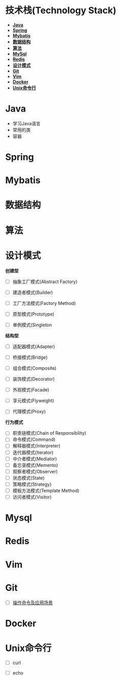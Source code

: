 #  技术栈(Technology Stack)


- **[Java](#Java)**
- **[Spring](#Spring)**
- **[Mybatis](#Mybatis)**
- **[数据结构](#数据结构)**
- **[算法](#算法)**
- **[MySql](#Mysql)**
- **[Redis](#Redis)**
- **[设计模式](#设计模式)**
- **[Git](#Git)**
- **[Vim](#Vim)**
- **[Docker](#Docker)**
- **[Unix命令行](#Unix命令行)**

# Java

- 学习Java语言
- 常用的类
- 容器



# Spring




# Mybatis



# 数据结构



# 算法



# 设计模式

**创建型**

- [ ] 抽象工厂模式(Abstract Factory)
- [ ] 建造者模式(Builder)
- [ ] 工厂方法模式(Factory Method)
- [ ] 原型模式(Prototype)
- [ ] 单例模式(Singleton

  

**结构型**

- [ ] 适配器模式(Adapter)
- [ ] 桥接模式(Bridge)
- [ ] 组合模式(Composite)
- [ ] 装饰模式(Decorator)
- [ ] 外观模式(Facade)
- [ ] 享元模式(Flyweight)
- [ ] 代理模式(Proxy)



**行为模式** 

- [ ] 职责链模式(Chain of Responsibility)
- [ ] 命令模式(Command)
- [ ] 解释器模式(Interpreter)
- [ ] 迭代器模式(Iterator)
- [ ] 中介者模式(Mediator)
- [ ] 备忘录模式(Memento)
- [ ] 观察者模式(Observer)
- [ ] 状态模式(State)
- [ ] 策略模式(Strategy)
- [ ] 模板方法模式(Template Method)
- [ ] 访问者模式(Visitor)

# Mysql

# Redis

# Vim

# Git

- [ ] [操作命令及应用场景]()

# Docker

# Unix命令行

- [ ] curl

- [ ] echo

  













